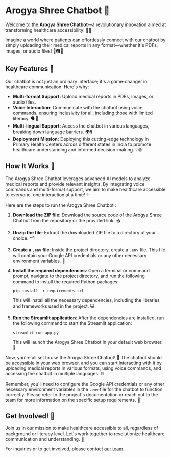 # Arogya Shree Chatbot 🌟

Welcome to the **Arogya Shree Chatbot**—a revolutionary innovation aimed at transforming healthcare accessibility! 🌈🏥

Imagine a world where patients can effortlessly connect with our chatbot by simply uploading their medical reports in any format—whether it's PDFs, images, or audio files! 📑📷🎤

## Key Features 🚀

Our chatbot is not just an ordinary interface; it's a game-changer in healthcare communication. Here's why:

- **Multi-format Support:** Upload medical reports in PDFs, images, or audio files.
- **Voice Interaction:** Communicate with the chatbot using voice commands, ensuring inclusivity for all, including those with limited literacy. 🗣️💬
- **Multi-lingual Support:** Access the chatbot in various languages, breaking down language barriers. 🌍🎙️
- **Deployment Mission:** Deploying this cutting-edge technology in Primary Health Centers across different states in India to promote healthcare understanding and informed decision-making. 💡🌐

## How It Works 🤖

The Arogya Shree Chatbot leverages advanced AI models to analyze medical reports and provide relevant insights. By integrating voice commands and multi-format support, we aim to make healthcare accessible to everyone, one interaction at a time! ✨



Here are the steps to run the Arogya Shree Chatbot :

1. **Download the ZIP file**: Download the source code of the Arogya Shree Chatbot from the repository or the provided link. 📥

2. **Unzip the file**: Extract the downloaded ZIP file to a directory of your choice. 🗂️

3. **Create a `.env` file**: Inside the project directory, create a `.env` file. This file will contain your Google API credentials or any other necessary environment variables. 📁

4. **Install the required dependencies**: Open a terminal or command prompt, navigate to the project directory, and run the following command to install the required Python packages: 

   ```
   pip install -r requirements.txt
   ```

   This will install all the necessary dependencies, including the libraries and frameworks used in the project. 💻

5. **Run the Streamlit application**: After the dependencies are installed, run the following command to start the Streamlit application:

   ```
   streamlit run app.py
   ```

   This will launch the Arogya Shree Chatbot in your default web browser. 🚀

Now, you're all set to use the Arogya Shree Chatbot! 🎉 The chatbot should be accessible in your web browser, and you can start interacting with it by uploading medical reports in various formats, using voice commands, and accessing the chatbot in multiple languages. 🌐

Remember, you'll need to configure the Google API credentials or any other necessary environment variables in the `.env` file for the chatbot to function correctly. Please refer to the project's documentation or reach out to the team for more information on the specific setup requirements. 🤝


## Get Involved! 🤝

Join us in our mission to make healthcare accessible to all, regardless of background or literacy level. Let's work together to revolutionize healthcare communication and understanding. 🌈

For inquiries or to get involved, please contact [our team](mailto:shreeraj.m22@iiits.in).
